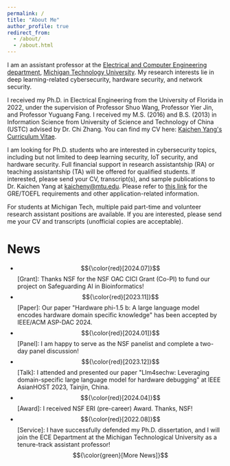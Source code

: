 ```yaml
---
permalink: /
title: "About Me"
author_profile: true
redirect_from: 
  - /about/
  - /about.html
---
```


I am an assistant professor at the [Electrical and Computer Engineering department](https://www.mtu.edu/ece/), [Michigan Technology University](https://www.mtu.edu/). My research interests lie in deep learning-related cybersecurity, hardware security, and network security.

I received my Ph.D. in Electrical Engineering from the University of Florida in 2022, under the supervision of Professor Shuo Wang, Professor Yier Jin, and Professor Yuguang Fang. I received my M.S. (2016) and B.S. (2013) in Information Science from University of Science and Technology of China (USTC) advised by Dr. Chi Zhang. You can find my CV here: [Kaichen Yang's Curriculum Vitae](https://www.dropbox.com/scl/fi/yxxbrkh74a9pmngvkxgvh/CV.pdf?rlkey=ugt7j4329f2hrauyx56vdoowb&st=p4zs3tti&dl=0).

I am looking for Ph.D. students who are interested in cybersecurity topics, including but not limited to deep learning security, IoT security, and hardware security. Full financial support in research assistantship (RA) or teaching assistantship (TA) will be offered for qualified students. If interested, please send your CV, transcript(s), and sample publications to Dr. Kaichen Yang at [kaicheny@mtu.edu](kaicheny@mtu.edu). Please refer to [this link](https://www.mtu.edu/ece/graduate/computer/) for the GRE/TOEFL requirements and other application-related information.

For students at Michigan Tech, multiple paid part-time and volunteer research assistant positions are available. If you are interested, please send me your CV and transcripts (unofficial copies are acceptable).


#  News
- $${\color{red}[2024.07]}$$[Grant]: Thanks NSF for the NSF OAC CICI Grant (Co-PI) to fund our project on Safeguarding AI in Bioinformatics!
- $${\color{red}[2023.11]}$$[Paper]: Our paper "Hardware phi-1.5 b: A large language model encodes hardware domain specific knowledge" has been accepted by IEEE/ACM ASP-DAC 2024.
- $${\color{red}[2024.01]}$$[Panel]: I am happy to serve as the NSF panelist and complete a two-day panel discussion!
- $${\color{red}[2023.12]}$$[Talk]: I attended and presented our paper "Llm4sechw: Leveraging domain-specific large language model for hardware debugging" at IEEE AsianHOST 2023, Tainjin, China.
- $${\color{red}[2024.04]}$$[Award]: I received NSF ERI (pre-career) Award. Thanks, NSF!
- $${\color{red}[2022.08]}$$[Service]: I have successfully defended my Ph.D. dissertation, and I will join the ECE Department at the Michigan Technological University as a tenure-track assistant professor!
  $${\color{green}[More News]}$$

